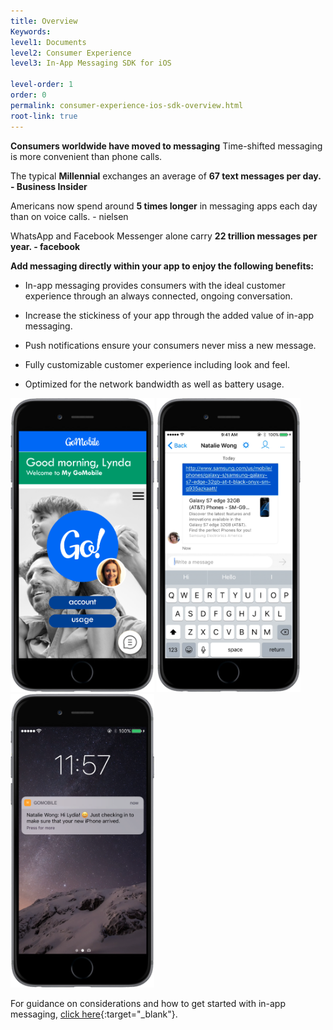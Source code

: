```yaml
---
title: Overview
Keywords:
level1: Documents
level2: Consumer Experience
level3: In-App Messaging SDK for iOS

level-order: 1
order: 0
permalink: consumer-experience-ios-sdk-overview.html
root-link: true
---
```


**Consumers worldwide have moved to messaging**
Time-shifted messaging is more convenient than phone calls.

The typical **Millennial** exchanges an average of **67 text messages per day.  - Business Insider**

Americans now spend around **5 times longer** in messaging apps each day than on voice calls. - nielsen

WhatsApp and Facebook Messenger alone carry **22 trillion messages per year. - facebook**

**Add messaging directly within your app to enjoy the following benefits:**

* In-app messaging provides consumers with the ideal customer experience through an always connected, ongoing conversation. 

* Increase the stickiness of your app through the added value of in-app messaging.

* Push notifications ensure your consumers never miss a new message.

* Fully customizable customer experience including look and feel.

* Optimized for the network bandwidth as well as battery usage.

<img src="img/inappoverview1.png" alt="InAppOverview1" style="max-width:230px;max-height:700px;"> <img src="img/inappoverview2.png" alt="InAppOverview2" style="max-width:230px;max-height:700px;"> <img src="img/inappoverview3.png" alt="InAppOverview3" style="max-width:230px;max-height:700px;">

For guidance on considerations and how to get started with in-app messaging, [click here](products-channels-inapp-messaging.html){:target="_blank"}.